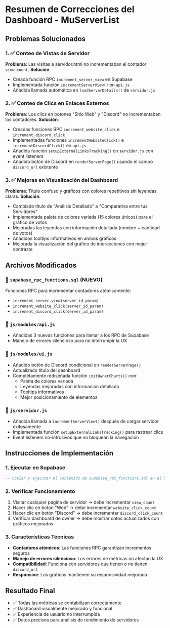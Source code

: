 # Resumen de Correcciones del Dashboard - MuServerList

## Problemas Solucionados

### 1. ✅ Conteo de Vistas de Servidor
**Problema**: Las visitas a servidor.html no incrementaban el contador `view_count`.
**Solución**: 
- Creada función RPC `increment_server_view` en Supabase
- Implementada función `incrementServerView()` en `api.js`
- Añadida llamada automática en `loadServerDetails()` de `servidor.js`

### 2. ✅ Conteo de Clics en Enlaces Externos
**Problema**: Los clics en botones "Sitio Web" y "Discord" no incrementaban los contadores.
**Solución**:
- Creadas funciones RPC `increment_website_click` e `increment_discord_click`
- Implementadas funciones `incrementWebsiteClick()` e `incrementDiscordClick()` en `api.js`
- Añadida función `setupExternalLinksTracking()` en `servidor.js` con event listeners
- Añadido botón de Discord en `renderServerPage()` usando el campo `discord_url` existente

### 3. ✅ Mejoras en Visualización del Dashboard
**Problema**: Título confuso y gráficos con colores repetitivos sin leyendas claras.
**Solución**:
- Cambiado título de "Análisis Detallado" a "Comparativa entre tus Servidores"
- Implementada paleta de colores variada (15 colores únicos) para el gráfico de votos
- Mejoradas las leyendas con información detallada (nombre + cantidad de votos)
- Añadidos tooltips informativos en ambos gráficos
- Mejorada la visualización del gráfico de interacciones con mejor contraste

## Archivos Modificados

### 📄 `supabase_rpc_functions.sql` (NUEVO)
Funciones RPC para incrementar contadores atómicamente:
- `increment_server_view(server_id_param)`
- `increment_website_click(server_id_param)`
- `increment_discord_click(server_id_param)`

### 📄 `js/modules/api.js`
- Añadidas 3 nuevas funciones para llamar a los RPC de Supabase
- Manejo de errores silencioso para no interrumpir la UX

### 📄 `js/modules/ui.js`
- Añadido botón de Discord condicional en `renderServerPage()`
- Actualizado título del dashboard
- Completamente rediseñada función `initOwnerCharts()` con:
  - Paleta de colores variada
  - Leyendas mejoradas con información detallada
  - Tooltips informativos
  - Mejor posicionamiento de elementos

### 📄 `js/servidor.js`
- Añadida llamada a `incrementServerView()` después de cargar servidor exitosamente
- Implementada función `setupExternalLinksTracking()` para rastrear clics
- Event listeners no-intrusivos que no bloquean la navegación

## Instrucciones de Implementación

### 1. Ejecutar en Supabase
```sql
-- Copiar y ejecutar el contenido de supabase_rpc_functions.sql en el SQL Editor de Supabase
```

### 2. Verificar Funcionamiento
1. Visitar cualquier página de servidor → debe incrementar `view_count`
2. Hacer clic en botón "Web" → debe incrementar `website_click_count`
3. Hacer clic en botón "Discord" → debe incrementar `discord_click_count`
4. Verificar dashboard de owner → debe mostrar datos actualizados con gráficos mejorados

### 3. Características Técnicas
- **Contadores atómicos**: Las funciones RPC garantizan incrementos seguros
- **Manejo de errores silencioso**: Los errores de métricas no afectan la UX
- **Compatibilidad**: Funciona con servidores que tienen o no tienen `discord_url`
- **Responsive**: Los gráficos mantienen su responsividad mejorada

## Resultado Final
- ✅ Todas las métricas se contabilizan correctamente
- ✅ Dashboard visualmente mejorado y funcional
- ✅ Experiencia de usuario no interrumpida
- ✅ Datos precisos para análisis de rendimiento de servidores
